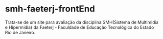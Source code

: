 # smh-faeterj-frontEnd
Trata-se de um site para avaliação da disciplina SMH(Sistema de Multimidia e Hipermidia) da Faeterj - Faculdade de Educação Tecnológica do Estado Rio de Janeiro. 
